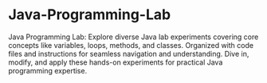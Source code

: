 # Java-Programming-Lab
Java Programming Lab: Explore diverse Java lab experiments covering core concepts like variables, loops, methods, and classes. Organized with code files and instructions for seamless navigation and understanding. Dive in, modify, and apply these hands-on experiments for practical Java programming expertise.

